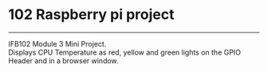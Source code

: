 # 102 Raspberry pi project
---
IFB102 Module 3 Mini Project.  
Displays CPU Temperature as red, yellow and green lights on the GPIO Header and in a browser window.
